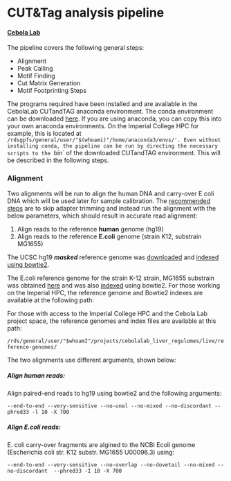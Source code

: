 # CUT&Tag analysis pipeline
#### [Cebola Lab](https://www.imperial.ac.uk/metabolism-digestion-reproduction/research/systems-medicine/genetics--genomics/regulatory-genomics-and-metabolic-disease/)

The pipeline covers the following general steps:

- Alignment 
- Peak Calling
- Motif Finding
- Cut Matrix Generation
- Motif Footprinting Steps

The programs required have been installed and are available in the CebolaLab CUTandTAG anaconda environment. The conda environment can be downloaded [here](https://github.com/CebolaLab/CUTandTAG/tree/master/anaconda-env). If you are using anaconda, you can copy this into your own anaconda environments. On the Imperial College HPC for example, this is located at `/rdsgpfs/general/user/"$(whoami)"/home/anaconda3/envs/'. Even without installing conda, the pipeline can be run by directing the necessary scripts to the `bin` of the downloaded CUTandTAG environment. This will be described in the following steps.

### Alignment

Two alignments will be run to align the human DNA and carry-over E.coli DNA which will be used later for sample calibration. The [recommended steps](https://www.protocols.io/view/bench-top-cut-amp-tag-bcuhiwt6?step=69) are to skip adapter trimming and instead run the alignment with the below parameters, which should result in accurate read alignment:

1. Align reads to the reference **human** genome (hg19)
2. Align reads to the reference **E.coli** genome (strain K12, substrain MG1655)

The UCSC hg19 ***masked*** reference genome was [downloaded](http://hgdownload.cse.ucsc.edu/goldenpath/hg19/bigZips/) and [indexed using bowtie2](http://bowtie-bio.sourceforge.net/bowtie2/manual.shtml#indexing-a-reference-genome). 

The E.coli reference genome for the strain K-12 strain, MG1655 substrain was obtained [here](https://www.ncbi.nlm.nih.gov/nuccore/U00096.3?report=fasta) and was also [indexed](http://bowtie-bio.sourceforge.net/bowtie2/manual.shtml#indexing-a-reference-genome) using bowtie2. For those working on the Imperial HPC, the reference genome and Bowtie2 indexes are available at the following path:

For those with access to the Imperial College HPC and the Cebola Lab project space, the reference genomes and index files are available at this path:

`/rds/general/user/"$whoamI"/projects/cebolalab_liver_regulomes/live/reference-genomes/` 

The two alignments use different arguments, shown below:

##### Align human reads:

Align paired-end reads to hg19 using bowtie2 and the following arguments:

`--end-to-end --very-sensitive --no-unal --no-mixed --no-discordant --phred33 -l 10 -X 700`

##### Align E.coli reads:

E. coli carry-over fragments are algined to the NCBI Ecoli genome (Escherichia coli str. K12 substr. MG1655 U00096.3) using:

`--end-to-end --very-sensitive --no-overlap --no-dovetail --no-mixed --no-discordant  --phred33 -I 10 -X 700`

